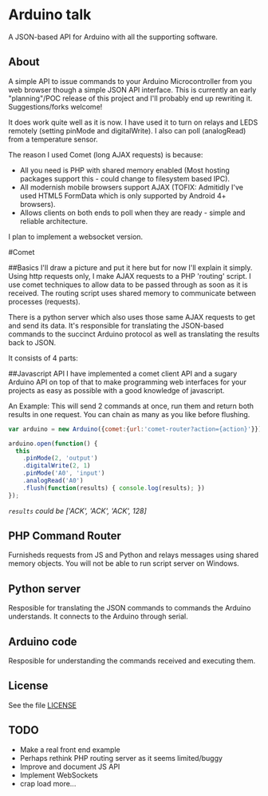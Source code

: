 # Arduino talk

A JSON-based API for Arduino with all the supporting software.

## About
A simple API to issue commands to your Arduino Microcontroller from you web browser though a simple JSON API interface. This is currently an early "planning"/POC release of this project and I'll probably end up rewriting it. Suggestions/forks welcome!

It does work quite well as it is now. I have used it to turn on relays and LEDS remotely (setting pinMode and digitalWrite). I also can poll (analogRead) from a temperature sensor.

The reason I used Comet (long AJAX requests) is because:
- All you need is PHP with shared memory enabled (Most hosting packages support this - could change to filesystem based IPC).
- All modernish mobile browsers support AJAX (TOFIX: Admitidly I've used HTML5 FormData which is only supported by Android 4+ browsers). 
- Allows clients on both ends to poll when they are ready - simple and reliable architecture.

I plan to implement a websocket version.

#Comet

##Basics
I'll draw a picture and put it here but for now I'll explain it simply. Using http requests only, I make AJAX requests to a PHP 'routing' script. I use comet techniques to allow data to be passed through as soon as it is received. The routing script uses shared memory to communicate between processes (requests).

There is a python server which also uses those same AJAX requests to get and send its data. It's responsible for translating the JSON-based commands to the succinct Arduino protocol as well as translating the results back to JSON.

It consists of 4 parts:

##Javascript API
I have implemented a comet client API and a sugary Arduino API
on top of that to make programming web interfaces for your projects
as easy as possible with a good knowledge of javascript.

An Example:
This will send 2 commands at once, run them and return both results
in one request. You can chain as many as you like before flushing.
```javascript
var arduino = new Arduino({comet:{url:'comet-router?action={action}'}});

arduino.open(function() {
  this
    .pinMode(2, 'output')
    .digitalWrite(2, 1)
    .pinMode('A0', 'input')
    .analogRead('A0')
    .flush(function(results) { console.log(results); })
});
```

*`results` could be ['ACK', 'ACK', 'ACK', 128]*

## PHP Command Router
Furnisheds requests from JS and Python and relays messages using
shared memory objects. You will not be able to run script server on Windows.

## Python server
Resposible for translating the JSON commands to commands the Arduino
understands. It connects to the Arduino through serial.

## Arduino code
Resposible for understanding the commands received and executing them.

## License

See the file [LICENSE](https://github.com/sdbondi/Arduino-Talk/blob/master/LICENSE.txt)

## TODO

- Make a real front end example
- Perhaps rethink PHP routing server as it seems limited/buggy
- Improve and document JS API
- Implement WebSockets
- crap load more...

